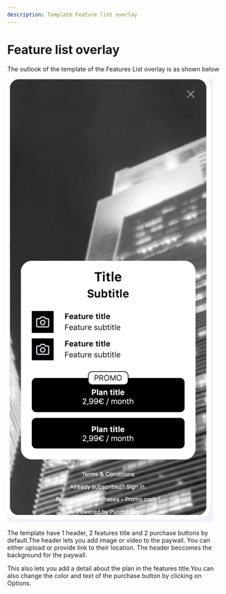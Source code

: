 ```yaml
---
description: Template Feature list overlay
---
```


# Feature list overlay

The outlook of the template of the Features List overlay is as shown below

![](<../../../.gitbook/assets/image (200).png>)

The template have 1 header, 2 features title and 2 purchase buttons by default.The header lets you add image or video to the paywall.  You can either upload or provide link to their location. The header beccomes the background for the paywall.

This also lets you add a detail about the plan in the features title.You can also change the color and text of the purchase button by clicking on Options.
